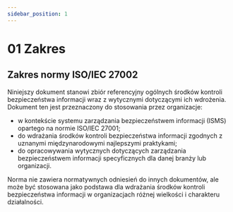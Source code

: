 ```yaml
---
sidebar_position: 1
---
```


# 01 Zakres

## Zakres normy ISO/IEC 27002

Niniejszy dokument stanowi zbiór referencyjny ogólnych środków kontroli bezpieczeństwa informacji wraz z wytycznymi dotyczącymi ich wdrożenia. Dokument ten jest przeznaczony do stosowania przez organizacje:

- w kontekście systemu zarządzania bezpieczeństwem informacji (ISMS) opartego na normie ISO/IEC 27001;
- do wdrażania środków kontroli bezpieczeństwa informacji zgodnych z uznanymi międzynarodowymi najlepszymi praktykami;
- do opracowywania wytycznych dotyczących zarządzania bezpieczeństwem informacji specyficznych dla danej branży lub organizacji.

Norma nie zawiera normatywnych odniesień do innych dokumentów, ale może być stosowana jako podstawa dla wdrażania środków kontroli bezpieczeństwa informacji w organizacjach różnej wielkości i charakteru działalności.
